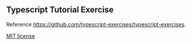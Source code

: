 ## Typescript Tutorial Exercise

Reference https://github.com/typescript-exercises/typescript-exercises.

[MIT license](./README.md)
